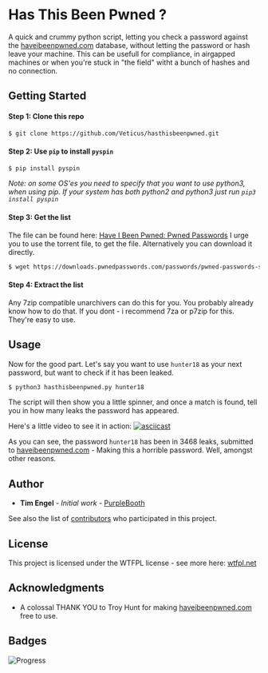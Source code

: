 # Has This Been Pwned ?

A quick and crummy python script, letting you check a password against the [haveibeenpwned.com](https://haveibeenpwned.com/) database, without letting the password or hash leave your machine.
This can be usefull for compliance, in airgapped machines or when you're stuck in "the field" witht a bunch of hashes and no connection.

## Getting Started


#### Step 1: Clone this repo
```bash
$ git clone https://github.com/Veticus/hasthisbeenpwned.git
```

#### Step 2: Use `pip` to install `pyspin`
```bash
$ pip install pyspin
```
_Note: on some OS'es you need to specify that you want to use python3, when using pip. If your system has both python2 and python3 just run `pip3 install pyspin`_

#### Step 3: Get the list
The file can be found here: [Have I Been Pwned: Pwned Passwords](https://haveibeenpwned.com/Passwords)
I urge you to use the torrent file, to get the file. Alternatively you can download it directly.
```bash
$ wget https://downloads.pwnedpasswords.com/passwords/pwned-passwords-sha1-ordered-by-hash-v6.7z
```

#### Step 4: Extract the list
Any 7zip compatible unarchivers can do this for you. You probably already know how to do that. If you dont - i recommend 7za or p7zip for this. They're easy to use.

## Usage
Now for the good part. 
Let's say you want to use `hunter18` as your next password, but want to check if it has been leaked.
```bash
$ python3 hasthisbeenpwned.py hunter18
```
The script will then show you a little spinner, and once a match is found, tell you in how many leaks the password has appeared.

Here's a little video to see it in action: 
[![asciicast](https://asciinema.org/a/RyzTTHDQFsziCrmDxRFU1Uo7E.svg)](https://asciinema.org/a/RyzTTHDQFsziCrmDxRFU1Uo7E)

As you can see, the password `hunter18` has been in 3468 leaks, submitted to [haveibeenpwned.com](https://haveibeenpwned.com/) - Making this a horrible password. Well, amongst other reasons.

## Author

* **Tim Engel** - *Initial work* - [PurpleBooth](https://github.com/PurpleBooth)

See also the list of [contributors](https://github.com/your/project/contributors) who participated in this project.

## License

This project is licensed under the WTFPL license - see more here: [wtfpl.net](http://www.wtfpl.net/)

## Acknowledgments

* A colossal THANK YOU to Troy Hunt for making [haveibeenpwned.com](https://haveibeenpwned.com/) free to use.

## Badges

![Progress](https://progress-bar.dev/2/?scale=5&title=Usefulness&suffix=/5)
